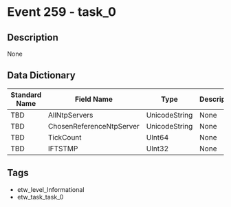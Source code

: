 # Event 259 - task_0

## Description
None

## Data Dictionary
|Standard Name|Field Name|Type|Description|Sample Value|
|---|---|---|---|---|
|TBD|AllNtpServers|UnicodeString|None|`None`|
|TBD|ChosenReferenceNtpServer|UnicodeString|None|`None`|
|TBD|TickCount|UInt64|None|`None`|
|TBD|IFTSTMP|UInt32|None|`None`|

## Tags
* etw_level_Informational
* etw_task_task_0